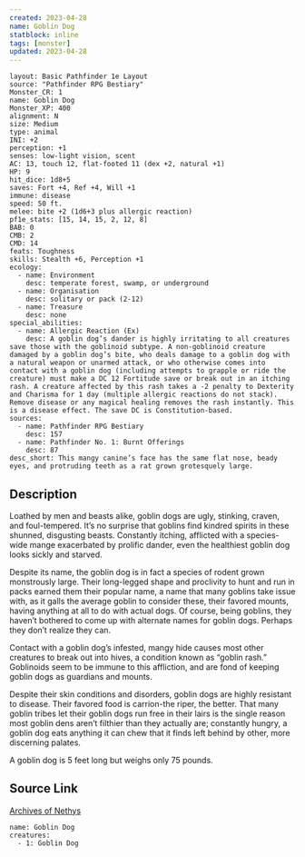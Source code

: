 ```yaml
---
created: 2023-04-28
name: Goblin Dog
statblock: inline
tags: [monster]
updated: 2023-04-28
---
```

```statblock
layout: Basic Pathfinder 1e Layout
source: "Pathfinder RPG Bestiary"
Monster_CR: 1
name: Goblin Dog
Monster_XP: 400
alignment: N
size: Medium
type: animal
INI: +2
perception: +1
senses: low-light vision, scent
AC: 13, touch 12, flat-footed 11 (dex +2, natural +1)
HP: 9
hit_dice: 1d8+5
saves: Fort +4, Ref +4, Will +1
immune: disease
speed: 50 ft.
melee: bite +2 (1d6+3 plus allergic reaction)
pf1e_stats: [15, 14, 15, 2, 12, 8]
BAB: 0
CMB: 2
CMD: 14
feats: Toughness
skills: Stealth +6, Perception +1
ecology:
  - name: Environment
    desc: temperate forest, swamp, or underground
  - name: Organisation
    desc: solitary or pack (2-12)
  - name: Treasure
    desc: none
special_abilities:
  - name: Allergic Reaction (Ex)
    desc: A goblin dog’s dander is highly irritating to all creatures save those with the goblinoid subtype. A non-goblinoid creature damaged by a goblin dog’s bite, who deals damage to a goblin dog with a natural weapon or unarmed attack, or who otherwise comes into contact with a goblin dog (including attempts to grapple or ride the creature) must make a DC 12 Fortitude save or break out in an itching rash. A creature affected by this rash takes a -2 penalty to Dexterity and Charisma for 1 day (multiple allergic reactions do not stack). Remove disease or any magical healing removes the rash instantly. This is a disease effect. The save DC is Constitution-based.
sources:
  - name: Pathfinder RPG Bestiary
    desc: 157
  - name: Pathfinder No. 1: Burnt Offerings
    desc: 87
desc_short: This mangy canine’s face has the same flat nose, beady eyes, and protruding teeth as a rat grown grotesquely large.
```
## Description
Loathed by men and beasts alike, goblin dogs are ugly, stinking, craven, and foul-tempered. It’s no surprise that goblins find kindred spirits in these shunned, disgusting beasts. Constantly itching, afflicted with a species-wide mange exacerbated by prolific dander, even the healthiest goblin dog looks sickly and starved.

Despite its name, the goblin dog is in fact a species of rodent grown monstrously large. Their long-legged shape and proclivity to hunt and run in packs earned them their popular name, a name that many goblins take issue with, as it galls the average goblin to consider these, their favored mounts, having anything at all to do with actual dogs. Of course, being goblins, they haven’t bothered to come up with alternate names for goblin dogs. Perhaps they don’t realize they can.

Contact with a goblin dog’s infested, mangy hide causes most other creatures to break out into hives, a condition known as “goblin rash.” Goblinoids seem to be immune to this affliction, and are fond of keeping goblin dogs as guardians and mounts.

Despite their skin conditions and disorders, goblin dogs are highly resistant to disease. Their favored food is carrion-the riper, the better. That many goblin tribes let their goblin dogs run free in their lairs is the single reason most goblin dens aren’t filthier than they actually are; constantly hungry, a goblin dog eats anything it can chew that it finds left behind by other, more discerning palates.

A goblin dog is 5 feet long but weighs only 75 pounds.
## Source Link
[Archives of Nethys](https://aonprd.com/MonsterDisplay.aspx?ItemName=Goblin%20Dog)
```encounter-table
name: Goblin Dog
creatures:
  - 1: Goblin Dog
```
